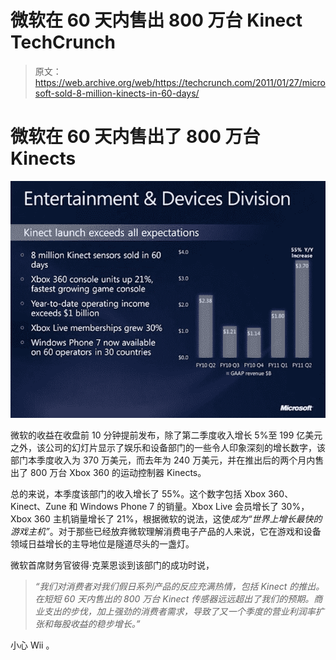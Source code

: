 # 微软在 60 天内售出 800 万台 Kinect TechCrunch

> 原文：<https://web.archive.org/web/https://techcrunch.com/2011/01/27/microsoft-sold-8-million-kinects-in-60-days/>

# 微软在 60 天内售出了 800 万台 Kinects

[![](img/1eb8491711b8fb41505297f692b12f0c.png "Q2-FY11Slides")](https://web.archive.org/web/20230202235614/https://techcrunch.com/wp-content/uploads/2011/01/q2-fy11slides.jpg)

微软的收益在收盘前 10 分钟提前发布，除了第二季度收入增长 5%至 199 亿美元之外，该公司的幻灯片显示了娱乐和设备部门的一些令人印象深刻的增长数字，该部门本季度收入为 370 万美元，而去年为 240 万美元，并在推出后的两个月内售出了 800 万台 Xbox 360 的运动控制器 Kinects。

总的来说，本季度该部门的收入增长了 55%。这个数字包括 Xbox 360、Kinect、Zune 和 Windows Phone 7 的销量。Xbox Live 会员增长了 30%，Xbox 360 主机销量增长了 21%，根据微软的说法，这使*成为“世界上增长最快的游戏主机”*。对于那些已经放弃微软理解消费电子产品的人来说，它在游戏和设备领域日益增长的主导地位是隧道尽头的一盏灯。

微软首席财务官彼得·克莱恩谈到该部门的成功时说，

> *“我们对消费者对我们假日系列产品的反应充满热情，包括 Kinect 的推出。在短短 60 天内售出的 800 万台 Kinect 传感器远远超出了我们的预期。商业支出的步伐，加上强劲的消费者需求，导致了又一个季度的营业利润率扩张和每股收益的稳步增长。”*

小心 Wii 。